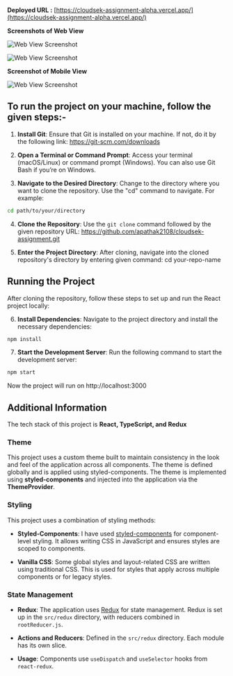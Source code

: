 **Deployed URL :** [https://cloudsek-assignment-alpha.vercel.app/](https://cloudsek-assignment-alpha.vercel.app/)

**Screenshots of Web View**

![Web View Screenshot](https://i.postimg.cc/XvxynTbQ/Cloud-SEK-Assignment.png)

![Web View Screenshot](https://i.postimg.cc/DwTg0k9T/Cloud-SEK-Assignment-1.png)

**Screenshot of Mobile View**

![Web View Screenshot](https://i.postimg.cc/bwpx80nY/Whats-App-Image-2024-09-28-at-8-37-31-AM.jpg)

## To run the project on your machine, follow the given steps:-

1. **Install Git**: Ensure that Git is installed on your machine. If not, do it by the following link:
   https://git-scm.com/downloads

2. **Open a Terminal or Command Prompt**: Access your terminal (macOS/Linux) or command prompt (Windows). You can also use Git Bash if you’re on Windows.

3. **Navigate to the Desired Directory**: Change to the directory where you want to clone the repository. Use the "cd" command to navigate. For example:

```bash
cd path/to/your/directory
```

4. **Clone the Repository**: Use the `git clone` command followed by the given repository URL:
   https://github.com/apathak2108/cloudsek-assignment.git

6. **Enter the Project Directory**: After cloning, navigate into the cloned repository's directory by entering given command:
   cd your-repo-name

## Running the Project

After cloning the repository, follow these steps to set up and run the React project locally:

6. **Install Dependencies**: Navigate to the project directory and install the necessary dependencies:

```bash
npm install
```

7. **Start the Development Server**: Run the following command to start the development server:

```bash
npm start
```

Now the project will run on http://localhost:3000

## Additional Information

The tech stack of this project is **React, TypeScript, and Redux**

### Theme

This project uses a custom theme built to maintain consistency in the look and feel of the application across all components. The theme is defined globally and is applied using styled-components. The theme is implemented using **styled-components** and injected into the application via the **ThemeProvider**. 

### Styling

This project uses a combination of styling methods:

- **Styled-Components**: I have used [styled-components](https://styled-components.com/) for component-level styling. It allows writing CSS in JavaScript and ensures styles are scoped to components.

- **Vanilla CSS**: Some global styles and layout-related CSS are written using traditional CSS. This is used for styles that apply across multiple components or for legacy styles.


### State Management

- **Redux**: The application uses [Redux](https://redux.js.org/) for state management. Redux is set up in the `src/redux` directory, with reducers combined in `rootReducer.js`.

- **Actions and Reducers**: Defined in the `src/redux` directory. Each module has its own slice.

- **Usage**: Components use `useDispatch` and `useSelector` hooks from `react-redux`.
